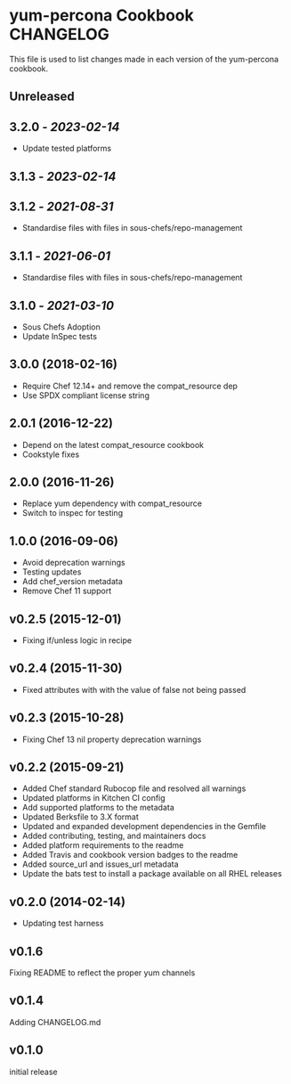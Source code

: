 # yum-percona Cookbook CHANGELOG

This file is used to list changes made in each version of the yum-percona cookbook.

## Unreleased

## 3.2.0 - *2023-02-14*

- Update tested platforms

## 3.1.3 - *2023-02-14*

## 3.1.2 - *2021-08-31*

- Standardise files with files in sous-chefs/repo-management

## 3.1.1 - *2021-06-01*

- Standardise files with files in sous-chefs/repo-management

## 3.1.0 - *2021-03-10*

- Sous Chefs Adoption
- Update InSpec tests

## 3.0.0 (2018-02-16)

- Require Chef 12.14+ and remove the compat_resource dep
- Use SPDX compliant license string

## 2.0.1 (2016-12-22)

- Depend on the latest compat_resource cookbook
- Cookstyle fixes

## 2.0.0 (2016-11-26)

- Replace yum dependency with compat_resource
- Switch to inspec for testing

## 1.0.0 (2016-09-06)

- Avoid deprecation warnings
- Testing updates
- Add chef_version metadata
- Remove Chef 11 support

## v0.2.5 (2015-12-01)

- Fixing if/unless logic in recipe

## v0.2.4 (2015-11-30)

- Fixed attributes with with the value of false not being passed

## v0.2.3 (2015-10-28)

- Fixing Chef 13 nil property deprecation warnings

## v0.2.2 (2015-09-21)

- Added Chef standard Rubocop file and resolved all warnings
- Updated platforms in Kitchen CI config
- Add supported platforms to the metadata
- Updated Berksfile to 3.X format
- Updated and expanded development dependencies in the Gemfile
- Added contributing, testing, and maintainers docs
- Added platform requirements to the readme
- Added Travis and cookbook version badges to the readme
- Added source_url and issues_url metadata
- Update the bats test to install a package available on all RHEL releases

## v0.2.0 (2014-02-14)

- Updating test harness

## v0.1.6

Fixing README to reflect the proper yum channels

## v0.1.4

Adding CHANGELOG.md

## v0.1.0

initial release
